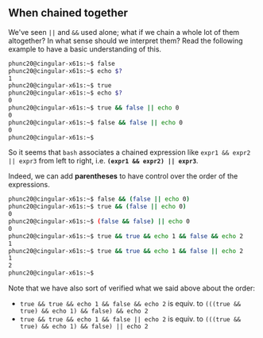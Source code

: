 ## When chained together
We've seen `||` and `&&` used alone; what if we chain a whole lot of them
altogether? In what sense should we interpret them? Read the following
example to have a basic understanding of this.

```bash
phunc20@cingular-x61s:~$ false
phunc20@cingular-x61s:~$ echo $?
1
phunc20@cingular-x61s:~$ true
phunc20@cingular-x61s:~$ echo $?
0
phunc20@cingular-x61s:~$ true && false || echo 0
0
phunc20@cingular-x61s:~$ false && false || echo 0
0
phunc20@cingular-x61s:~$
```

So it seems that `bash` associates a chained expression like `expr1 && expr2 || expr3` from
left to right, i.e. **`(expr1 && expr2) || expr3`**.

Indeed, we can add **parentheses** to have control over the order of the expressions.

```bash
phunc20@cingular-x61s:~$ false && (false || echo 0)
phunc20@cingular-x61s:~$ true && (false || echo 0)
0
phunc20@cingular-x61s:~$ (false && false) || echo 0
0
phunc20@cingular-x61s:~$ true && true && echo 1 && false && echo 2
1
phunc20@cingular-x61s:~$ true && true && echo 1 && false || echo 2
1
2
phunc20@cingular-x61s:~$
```

Note that we have also sort of verified what we said above about the order:
- `true && true && echo 1 && false && echo 2` is equiv. to `(((true && true) && echo 1) && false) && echo 2`
- `true && true && echo 1 && false || echo 2` is equiv. to `(((true && true) && echo 1) && false) || echo 2`
